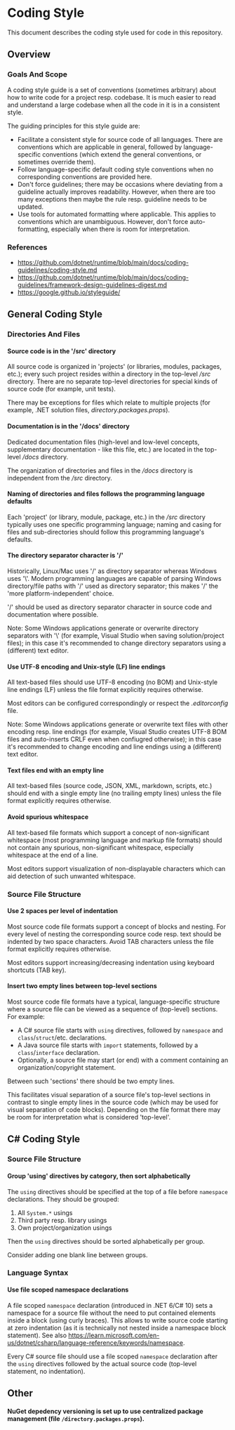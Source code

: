 # Coding Style

This document describes the coding style used for code in this repository.


## Overview


### Goals And Scope

A coding style guide is a set of conventions (sometimes arbitrary) about how to write code for a project resp. codebase.
It is much easier to read and understand a large codebase when all the code in it is in a consistent style.

The guiding principles for this style guide are:

* Facilitate a consistent style for source code of all languages.
  There are conventions which are applicable in general, followed by language-specific conventions
  (which extend the general conventions, or sometimes override them).
* Follow language-specific default coding style conventions when no corresponding conventions are provided here.
* Don't force guidelines; there may be occasions where deviating from a guideline actually improves readability.
  However, when there are too many exceptions then maybe the rule resp. guideline needs to be updated.
* Use tools for automated formatting where applicable. This applies to conventions which are unambiguous.
  However, don't force auto-formatting, especially when there is room for interpretation.


### References

* https://github.com/dotnet/runtime/blob/main/docs/coding-guidelines/coding-style.md
* https://github.com/dotnet/runtime/blob/main/docs/coding-guidelines/framework-design-guidelines-digest.md
* https://google.github.io/styleguide/


## General Coding Style


### Directories And Files


#### Source code is in the '/src' directory

All source code is organized in 'projects' (or libraries, modules, packages, etc.); every such project resides within a
directory in the top-level */src* directory. There are no separate top-level directories for special kinds of source code
(for example, unit tests).

There may be exceptions for files which relate to multiple projects (for example, .NET solution files,
*directory.packages.props*).


#### Documentation is in the '/docs' directory

Dedicated documentation files (high-level and low-level concepts, supplementary documentation - like this file, etc.)
are located in the top-level */docs* directory. 

The organization of directories and files in the */docs* directory is independent from the */src* directory.


#### Naming of directories and files follows the programming language defaults

Each 'project' (or library, module, package, etc.) in the */src* directory typically uses one specific programming
language; naming and casing for files and sub-directories should follow this programming language's defaults.


#### The directory separator character is '/'

Historically, Linux/Mac uses '/' as directory separator whereas Windows uses '\\'. Modern programming languages
are capable of parsing Windows directory/file paths with '/' used as directory separator;
this makes '/' the 'more platform-independent' choice.

'/' should be used as directory separator character in source code and documentation where possible.

Note: Some Windows applications generate or overwrite directory separators with '\\' (for example, Visual Studio
when saving solution/project files); in this case it's recommended to change directory separators using a (different)
text editor.


#### Use UTF-8 encoding and Unix-style (LF) line endings

All text-based files should use UTF-8 encoding (no BOM) and Unix-style line endings (LF) unless the file format
explicitly requires otherwise.

Most editors can be configured correspondingly or respect the *.editorconfig* file.

Note: Some Windows applications generate or overwrite text files with other encoding resp. line endings
(for example, Visual Studio creates UTF-8 BOM files and auto-inserts CRLF even when confiugred otherwise);
in this case it's recommended to change encoding and line endings using a (different) text editor.


#### Text files end with an empty line

All text-based files (source code, JSON, XML, markdown, scripts, etc.) should end with a single empty line
(no trailing empty lines) unless the file format explicitly requires otherwise.


#### Avoid spurious whitespace

All text-based file formats which support a concept of non-significant whitespace (most programming language
and markup file formats) should not contain any spurious, non-significant whitespace, especially whitespace
at the end of a line.

Most editors support visualization of non-displayable characters which can aid detection of such unwanted whitespace.


### Source File Structure


#### Use 2 spaces per level of indentation

Most source code file formats support a concept of blocks and nesting. For every level of nesting
the corresponding source code resp. text should be indented by two space characters. Avoid TAB characters
unless the file format explicitly requires otherwise.

Most editors support increasing/decreasing indentation using keyboard shortcuts (TAB key).


#### Insert two empty lines between top-level sections

Most source code file formats have a typical, language-specific structure where a source file can be viewed
as a sequence of (top-level) sections. For example:

* A C# source file starts with `using` directives, followed by `namespace` and `class`/`struct`/etc. declarations.
* A Java source file starts with `import` statements, followed by a `class`/`interface` declaration.
* Optionally, a source file may start (or end) with a comment containing an organization/copyright statement.

Between such 'sections' there should be two empty lines.

This facilitates visual separation of a source file's top-level sections in contrast to single empty lines
in the source code (which may be used for visual separation of code blocks). Depending on the file format
there may be room for interpretation what is considered 'top-level'.


## C# Coding Style


### Source File Structure


#### Group 'using' directives by category, then sort alphabetically

The `using` directives should be specified at the top of a file before `namespace` declarations.
They should be grouped:

1. All `System.*` usings
2. Third party resp. library usings
3. Own project/organization usings

Then the `using` directives should be sorted alphabetically per group.

Consider adding one blank line between groups.


### Language Syntax


#### Use file scoped namespace declarations

A file scoped `namespace` declaration (introduced in .NET 6/C# 10) sets a namespace for a source file
without the need to put contained elements inside a block (using curly braces). This allows to write
source code starting at zero indentation (as it is technically not nested inside a namespace block statement).
See also https://learn.microsoft.com/en-us/dotnet/csharp/language-reference/keywords/namespace.

Every C# source file should use a file scoped `namespace` declaration after the `using` directives
followed by the actual source code (top-level statement, no indentation).


## Other


#### NuGet depedency versioning is set up to use centralized package management (file `/directory.packages.props`).
